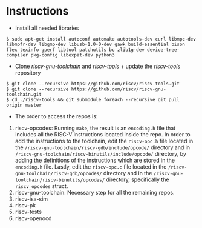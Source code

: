 # Instructions

- Install all needed libraries
```
$ sudo apt-get install autoconf automake autotools-dev curl libmpc-dev libmpfr-dev libgmp-dev libusb-1.0-0-dev gawk build-essential bison flex texinfo gperf libtool patchutils bc zlib1g-dev device-tree-compiler pkg-config libexpat-dev python3
```

- Clone _riscv-gnu-toolchain_ and _riscv-tools_ + update the _riscv-tools_ repository
```
$ git clone --recursive https://github.com/riscv/riscv-tools.git
$ git clone --recursive https://github.com/riscv/riscv-gnu-toolchain.git
$ cd ./riscv-tools && git submodule foreach --recursive git pull origin master
```

- The order to access the repos is:
1. riscv-opcodes: Running `make`, the result is an `encoding.h` file that includes all the RISC-V instructions located inside the repo. In order to add the instructions to the toolchain, edit the `riscv-opc.h` file located in the `/riscv-gnu-toolchain/riscv-gdb/include/opcode/` directory and in `/riscv-gnu-toolchain/riscv-binutils/include/opcode/` directory, by adding the definitions of the instructions which are stored in the `encoding.h` file. Lastly, edit the `riscv-opc.c` file located in the `/riscv-gnu-toolchain/riscv-gdb/opcodes/` directory and in the `/riscv-gnu-toolchain/riscv-binutils/opcodes/` directory, specifically the `riscv_opcodes` struct.
2. riscv-gnu-toolchain: Necessary step for all the remaining repos.
3. riscv-isa-sim
4. riscv-pk
5. riscv-tests
6. riscv-openocd
